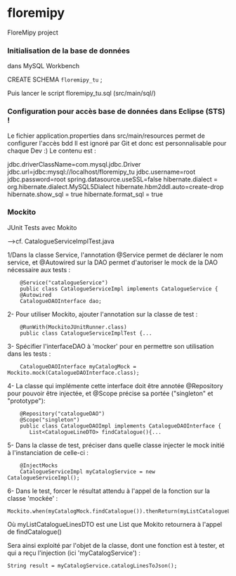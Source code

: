 # floremipy
FloreMipy project

### Initialisation de la base de données

dans MySQL Workbench

CREATE SCHEMA `floremipy_tu` ;

Puis lancer le script floremipy_tu.sql (src/main/sql/)

### Configuration pour accès base de données dans Eclipse (STS) !

Le fichier application.properties dans src/main/resources permet de configurer l'accès bdd
Il est ignoré par Git et donc est personnalisable pour chaque Dev :)
Le contenu est :

jdbc.driverClassName=com.mysql.jdbc.Driver
jdbc.url=jdbc:mysql://localhost/floremipy_tu
jdbc.username=root
jdbc.password=root
spring.datasource.useSSL=false
hibernate.dialect = org.hibernate.dialect.MySQL5Dialect
hibernate.hbm2ddl.auto=create-drop
hibernate.show_sql = true
hibernate.format_sql = true

### Mockito

JUnit Tests avec Mokito

-->cf. CatalogueServiceImplTest.java

1/Dans la classe Service, l'annotation @Service permet de déclarer le nom service,
et @Autowired sur la DAO permet d'autoriser le mock de la DAO nécessaire aux tests  :

		@Service("catalogueService")
		public class CatalogueServiceImpl implements CatalogueService {
		@Autowired
		CatalogueDAOInterface dao;

2- Pour utiliser Mockito, ajouter l'annotation sur la classe de test :

		@RunWith(MockitoJUnitRunner.class)
		public class CatalogueServiceImplTest {...
		
3- Spécifier l'interfaceDAO à 'mocker' pour en permettre son utilisation dans les tests :

		CatalogueDAOInterface myCatalogMock = Mockito.mock(CatalogueDAOInterface.class);
		
4- La classe qui implémente cette interface doit être annotée @Repository pour pouvoir être injectée, et @Scope précise sa portée ("singleton" et "prototype"):

		@Repository("catalogueDAO")
		@Scope("singleton")
		public class CatalogueDAOImpl implements CatalogueDAOInterface {
		   List<CatalogueLineDTO> findCatalogue(){...
		
5- Dans la classe de test, préciser dans quelle classe injecter le mock initié à l'instanciation de celle-ci :

		@InjectMocks
		CatalogueServiceImpl myCatalogService = new CatalogueServiceImpl();
		
6- Dans le test, forcer le résultat attendu à l'appel de la fonction sur la classe 'mockée' :
		
	Mockito.when(myCatalogMock.findCatalogue()).thenReturn(myListCatalogueLinesDTO);
				
Où myListCatalogueLinesDTO est une List<CatalogueLineDTO> que Mokito retournera à l'appel de findCatalogue()
		
Sera ainsi exploité par l'objet de la classe, dont une fonction est à tester, et qui a reçu l'injection (ici 'myCatalogService') :

	String result = myCatalogService.catalogLinesToJson();